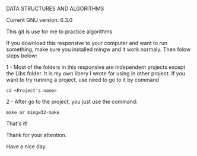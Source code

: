 DATA STRUCTURES AND ALGORITHMS

Current GNU version: 6.3.0

This git is use for me to practice algorithms

If you download this responsive to your computer and want to run something, make sure you installed mingw and it work normaly. Then folow steps below:

1 - Most of the folders in this responsive are independent projects except the Libs folder. It is my own libery I wrote for using in other project. If you want to try running a project, use need to go to it by command 

    cd <Project's name>

2 - After go to the project, you just use the command:
    
    make or mingw32-make

That's it!

Thank for your attention.

Have a nice day.